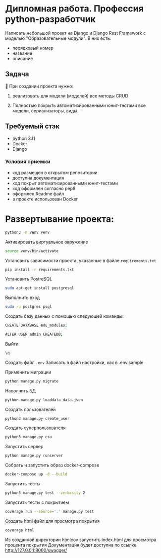 # Дипломная работа. Профессия python-разработчик

Написать небольшой проект на Django и Django Rest Framework с моделью "Образовательные модули". В них есть:

- порядковый номер
- название
- описание

## Задача

<aside>
👾 При создании проекта  нужно:

1. реализовать для модели (моделей) все методы CRUD

2. Полностью покрыть автоматизированными юнит-тестами все модели, сериализаторы, виды.

</aside>

## Требуемый стэк

- python 3.11
- Docker
- Django

### Условия приемки

- код размещен в открытом репозитории
- доступна документация
- код покрыт автоматизированными юнит-тестами
- код оформлен согласно pep8
- оформлен Readme файл
- в проекте использован Docker

# Развертывание проекта:

```bash
python3 -m venv venv
```
Активировать виртуальное окружение
```bash
source venv/bin/activate
```
Установить зависимости проекта, указанные в файле `requirements.txt`
```bash
pip install -r requirements.txt
```
Установить PostreSQL
```bash
sudo apt-get install postgresql
```
Выполнить вход
```bash
sudo -u postgres psql
```
Cоздать базу данных 
с помощью следующей команды:
```bash
CREATE DATABASE edu_modules;
```
```bash
ALTER USER admin CREATEDB;
```
Выйти
```bash
\q
```
Создать файл `.env` 
Записать в файл настройки, как в .env.sample

Применить миграции
```bash
python manage.py migrate
```
Наполнить БД
```bash
python manage.py loaddata data.json
```
Создать пользователей
```bash
python3 manage.py create_user
```
Создать суперпользователя
```bash
python3 manage.py csu
```
Запустить сервер
```bash
python manage.py runserver
```
Собрать и запустить образ docker-compose
```bash
docker-compose up -d --build
```
Запустить тесты
```bash
python3 manage.py test --verbosity 2
```
Запустить тесты с покрытием
```bash
coverage run --source='.' manage.py test
```
Создать html файл для просмотра покрытия 
```bash
coverage html
```
Из созданной директории htmlcov запустить index.html для просмотра процента покрытия
Документация будет доступна по ссылке http://127.0.0.1:8000/swagger/